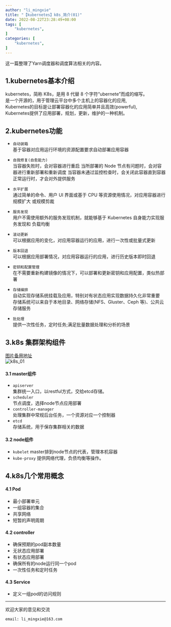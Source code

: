 ```yaml
---
author: "li_mingxie"
title: "【kubernetes】k8s_简介(01)"
date: 2022-08-22T23:28:49+08:00
tags: [
    "kubernetes",
]
categories: [
    "kubernetes",
]
---
```


这一篇整理了Yarn调度器和调度算法相关的内容。
<!--more-->

## 1.kubernetes基本介绍

kubernetes，简称 K8s，是用 8 代替 8 个字符“ubernete”而成的缩写。  
是一个开源的，用于管理云平台中多个主机上的容器化的应用,  
Kubernetes的目标是让部署容器化的应用简单并且高效(powerful),  
Kubernetes提供了应用部署，规划，更新，维护的一种机制。  

## 2.kubernetes功能

* `自动装箱`  
    基于容器对应用运行环境的资源配置要求自动部署应用容器

* `自我修复(自愈能力)`  
    当容器失败时，会对容器进行重启
    当所部署的 Node 节点有问题时，会对容器进行重新部署和重新调度
    当容器未通过监控检查时，会关闭此容器直到容器正常运行时，才会对外提供服务
* `水平扩展`  
    通过简单的命令、用户 UI 界面或基于 CPU 等资源使用情况，对应用容器进行规模扩大 或规模剪裁
* `服务发现`  
    用户不需使用额外的服务发现机制，就能够基于 Kubernetes 自身能力实现服务发现和 负载均衡
* `滚动更新`  
    可以根据应用的变化，对应用容器运行的应用，进行一次性或批量式更新
* `版本回退`  
    可以根据应用部署情况，对应用容器运行的应用，进行历史版本即时回退
* `密钥和配置管理`  
    在不需要重新构建镜像的情况下，可以部署和更新密钥和应用配置，类似热部署
* `存储编排`  
    自动实现存储系统挂载及应用，特别对有状态应用实现数据持久化非常重要  
    存储系统可以来自于本地目录、网络存储(NFS、Gluster、Ceph 等)、公共云存储服务
* `批处理`  
    提供一次性任务，定时任务;满足批量数据处理和分析的场景

## 3.k8s 集群架构组件

[图片备用地址](https://limingxie.github.io/images/system/kubernetes/k8s_01.png)  
![k8s_01](https://mingxie-blog.oss-cn-beijing.aliyuncs.com/image/system/kubernetes/k8s_01.png)

#### 3.1 master组件

* `apiserver`  
    集群统一入口，以restful方式，交给etcd存储。
* `scheduler`  
    节点调度，选择node节点应用部署
* `controller-manager`  
    处理集群中常规后台任务，一个资源对应一个控制器
* `etcd`  
    存储系统，用于保存集群相关的数据

#### 3.2 node组件

* `kubelet`
    master排到node节点的代表，管理本机容器
* `kube-proxy`
    提供网络代理，负债均衡等操作。

## 4.k8s几个常用概念

#### 4.1 Pod

* 最小部署单元
* 一组容器的集合
* 共享网络
* 短暂的声明周期

#### 4.2 controller

* 确保预期的pod副本数量
* 无状态应用部署
* 有状态应用部署
* 确保所有的node运行同一个pod
* 一次性任务和定时任务

#### 4.3 Service

* 定义一组pod的访问规则

----------------------------------------------

欢迎大家的意见和交流

`email: li_mingxie@163.com`

